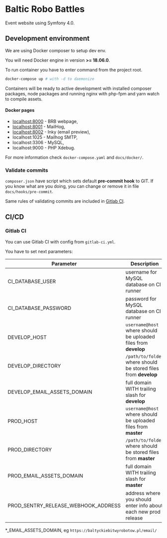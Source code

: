 # Baltic Robo Battles

Event website using Symfony 4.0.

## Development environment

We are using Docker composer to setup dev env.

You will need Docker engine in version **>= 18.06.0**.

To run container you have to enter command from the project root.

```bash
docker-compose up # with -d to daemonize
```

Containers will be ready to active development with installed composer packages,
 node packages and running nginx with php-fpm and yarn watch to compile assets.

#### Docker pages
* [localhost:8000](http://localhost:8000) - BRB webpage,
* [localhost:8001](http://localhost:8001) - MailHog,
* [localhost:8002](http://localhost:8002) - Inky (email preview),
* localhost:1025 - Mailhog SMTP,
* localhost:3306 - MySQL,
* localhost:9000 - PHP Xdebug.

For more information check `docker-compose.yaml` and `docs/docker/`.

### Validate commits

`composer.json` have script which sets default **pre-commit hook** to GIT. If
 you know what are you doing, you can change or remove it in file
 `docs/hooks/pre-commit`.

Same rules of validating commits are included in [Gitlab CI](#gitlab-ci).

## CI/CD

### Gitlab CI

You can use Gitlab CI with config from `gitlab-ci.yml`.

You have to set next parameters:

| Parameter | Description | Private |
| --- | --- | --- |
| CI_DATABASE_USER | username for MySQL database on CI runner | false |
| CI_DATABASE_PASSWORD | password for MySQL database on CI runner | false |
| DEVELOP_HOST | `username@host` where should be uploaded files from **develop** | true |
| DEVELOP_DIRECTORY | `/path/to/folder` where should be stored files from **develop** | true |
| DEVELOP_EMAIL_ASSETS_DOMAIN | full domain WITH trailing slash for **develop** | false |
| PROD_HOST | `username@host` where should be uploaded files from **master** | true |
| PROD_DIRECTORY | `/path/to/folder` where should be stored files from **master** | true |
| PROD_EMAIL_ASSETS_DOMAIN | full domain WITH trailing slash for **master** | false |
| PROD_SENTRY_RELEASE_WEBHOOK_ADDRESS | address where you should enter info about each new prod release | true |

*_EMAIL_ASSETS_DOMAIN, eg `https://baltyckiebitwyrobotow.pl/email/`

